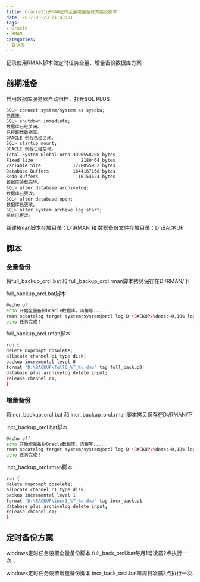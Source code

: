 ```yaml
---
title: Oracle11gRMAN定时全量增量备份方案及脚本
date: 2017-05-23 21:43:01
tags:
- Oracle
- RMAN
categories: 
- 数据库
---
```


记录使用RMAN脚本做定时任务全量、增量备份数据库方案

<!--more-->

## 前期准备

启用数据库服务器自动归档，打开SQL PLUS

```bash
SQL> connect system/system as sysdba;
已连接。
SQL> shutdown immediate;
数据库已经关闭。
已经卸载数据库。
ORACLE 例程已经关闭。
SQL> startup mount;
ORACLE 例程已经启动。
Total System Global Area 3390558208 bytes
Fixed Size                  2180464 bytes
Variable Size            1728055952 bytes
Database Buffers         1644167168 bytes
Redo Buffers               16154624 bytes
数据库装载完毕。
SQL> alter database archivelog;
数据库已更改。
SQL> alter database open;
数据库已更改。
SQL> alter system archive log start;
系统已更改。
```

新建Rman脚本存放目录：D:\RMAN 和 数据备份文件存放目录：D:\BACKUP

## 脚本

### 全量备份

将full_backup_orcl.bat 和 full_backup_orcl.rman脚本拷贝保存在D:/RMAN/下

full_backup_orcl.bat脚本

```bash
@echo off
echo 开始全量备份Oracle数据库，请稍等.....
rman nocatalog target system/system@orcl log D:\BACKUP\%date:~0,10%.log cmdfile=D:\BACKUP\full_back_orcl.rman
echo 任务完成！
```

full_backup_orcl.rman脚本

```bash
run {
delete noprompt obsolete;
allocate channel c1 type disk;
backup incremental level 0 
format "D:\BACKUP\full0_%T_%u.dmp" tag full_backup0
database plus archivelog delete input;
release channel c1;
}
```

### 增量备份

将incr_backup_orcl.bat 和 incr_backup_orcl.rman脚本拷贝保存在D:/RMAN/下

incr_backup_orcl.bat脚本

```bash
@echo off
echo 开始增量备份Oracle数据库，请稍等.....
rman nocatalog target system/system@orcl log D:\BACKUP\%date:~0,10%.log cmdfile=D:\BACKUP\incr_back_orcl.rman
echo 任务完成！
```

incr_backup_orcl.rman脚本

```bash
run {
delete noprompt obsolete;
allocate channel c1 type disk;
backup incremental level 1 
format "D:\BACKUP\incr1_%T_%u.dmp" tag incr_backup1
database plus archivelog delete input;
release channel c1;
}
```

## 定时备份方案

windows定时任务设置全量备份脚本 full_back_orcl.bat每月1号凌晨2点执行一次；

windows定时任务设置增量备份脚本 incr_back_orcl.bat每周日凌晨2点执行一次.
